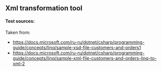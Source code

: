 Xml transformation tool
----



#### Test sources:

Taken from: 

* https://docs.microsoft.com/ru-ru/dotnet/csharp/programming-guide/concepts/linq/sample-xsd-file-customers-and-orders1
* https://docs.microsoft.com/ru-ru/dotnet/csharp/programming-guide/concepts/linq/sample-xml-file-customers-and-orders-linq-to-xml-2